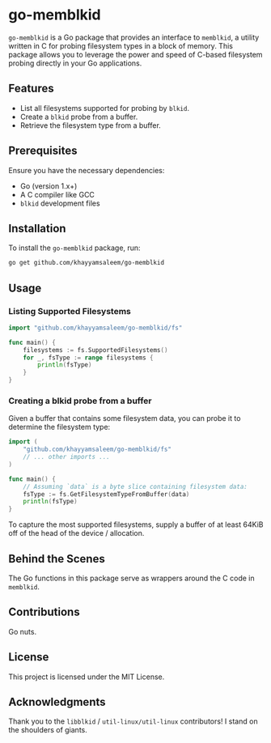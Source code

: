 # go-memblkid

`go-memblkid` is a Go package that provides an interface to `memblkid`, a utility written in C for probing filesystem types in a block of memory. This package allows you to leverage the power and speed of C-based filesystem probing directly in your Go applications.

## Features

- List all filesystems supported for probing by `blkid`.
- Create a `blkid` probe from a buffer.
- Retrieve the filesystem type from a buffer.

## Prerequisites

Ensure you have the necessary dependencies:

- Go (version 1.x+)
- A C compiler like GCC
- `blkid` development files

## Installation

To install the `go-memblkid` package, run:

```bash
go get github.com/khayyamsaleem/go-memblkid
```

## Usage

### Listing Supported Filesystems

```go
import "github.com/khayyamsaleem/go-memblkid/fs"

func main() {
    filesystems := fs.SupportedFilesystems()
    for _, fsType := range filesystems {
        println(fsType)
    }
}
```

### Creating a blkid probe from a buffer

Given a buffer that contains some filesystem data, you can probe it to determine the filesystem type: 

```go
import (
    "github.com/khayyamsaleem/go-memblkid/fs"
    // ... other imports ...
)

func main() {
    // Assuming `data` is a byte slice containing filesystem data:
    fsType := fs.GetFilesystemTypeFromBuffer(data)
    println(fsType)
}
```

To capture the most supported filesystems, supply a buffer of at least 64KiB off of the head of the device / allocation.

## Behind the Scenes

The Go functions in this package serve as wrappers around the C code in `memblkid`.

## Contributions

Go nuts.

## License

This project is licensed under the MIT License.

## Acknowledgments

Thank you to the `libblkid` / `util-linux/util-linux` contributors! I stand on the shoulders of giants.
